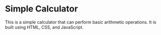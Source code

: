 # Simple Calculator
This is a simple calculator that can perform basic arithmetic operations. It is built using HTML, CSS, and JavaScript.
